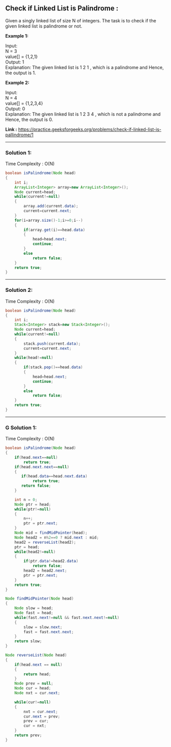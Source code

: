 ## Check if Linked List is Palindrome :
Given a singly linked list of size N of integers. The task is to check if the given linked list is palindrome or not.

**Example 1:**

Input: <br/>
N = 3 <br/>
value[] = {1,2,1} <br/>
Output: 1 <br/>
Explanation: The given linked list is 1 2 1 , which is a palindrome and Hence, the output is 1.

**Example 2:**

Input: <br/>
N = 4 <br/>
value[] = {1,2,3,4} <br/>
Output: 0 <br/>
Explanation: The given linked list is 1 2 3 4 , which is not a palindrome and Hence, the output is 0.

**Link :** https://practice.geeksforgeeks.org/problems/check-if-linked-list-is-pallindrome/1


---------------------------------------------------------------------------------------------------------------------------------------------------------


### Solution 1:

Time Complexity : O(N)


```java
boolean isPalindrome(Node head) 
{
    int i;
    ArrayList<Integer> array=new ArrayList<Integer>();
    Node current=head;
    while(current!=null)
    {
        array.add(current.data);
        current=current.next;
    }
    for(i=array.size()-1;i>=0;i--)
    {
        if(array.get(i)==head.data)
        {
            head=head.next;
            continue;
        }
        else
            return false;
    }
    return true;
}
```

---------------------------------------------------------------------------------------------------------------------------------------------------------

### Solution 2:

Time Complexity : O(N)


```java
boolean isPalindrome(Node head) 
{
    int i;
    Stack<Integer> stack=new Stack<Integer>();
    Node current=head;
    while(current!=null)
    {
        stack.push(current.data);
        current=current.next;
    }
    while(head!=null)
    {
        if(stack.pop()==head.data)
        {
            head=head.next;
            continue;
        }
        else
            return false;
    }
    return true;
}
```
---------------------------------------------------------------------------------------------------------------------------------------------------------

### G Solution 1:

Time Complexity : O(N)


```java
boolean isPalindrome(Node head) 
{
    if(head.next==null)
        return true;
    if(head.next.next==null)
    {
       if(head.data==head.next.data)
            return true;
       return false; 
    }

    int n = 0;
    Node ptr = head;
    while(ptr!=null)
    {
        n++;
        ptr = ptr.next;
    }
    Node mid = findMidPointer(head);
    Node head2 = n%2==0 ? mid.next : mid;
    head2 = reverseList(head2);
    ptr = head;
    while(head2!=null)
    {
        if(ptr.data!=head2.data)
            return false;
        head2 = head2.next;
        ptr = ptr.next;
    }
    return true;
}    

Node findMidPointer(Node head)
{
    Node slow = head;
    Node fast = head;
    while(fast.next!=null && fast.next.next!=null)
    {
        slow = slow.next;
        fast = fast.next.next;
    }
    return slow;
}

Node reverseList(Node head)
{
    if(head.next == null)
    {
        return head;
    }
    Node prev = null;
    Node cur = head;
    Node nxt = cur.next;

    while(cur!=null)
    {
        nxt = cur.next;
        cur.next = prev;
        prev = cur;
        cur = nxt;
    }
    return prev;
}
```
